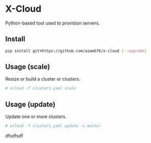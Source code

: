 # X-Cloud
Python-based tool used to provision servers.

## Install
```bash
pip install git+https://github.com/azweb76/x-cloud [--upgrade]
```

## Usage (scale)
Resize or build a cluster or clusters.

```bash
# xcloud -f cluster1.yaml scale
```

## Usage (update)
Update one or more clusters.

```bash
# xcloud -f cluster1.yaml update -n master
```

dfsdfsdf
